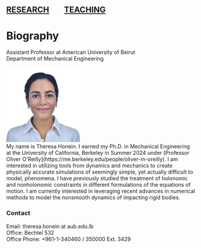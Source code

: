 [RESEARCH](publications)        [TEACHING](08-2024-dynamics/homepage.md)
---

# Biography

Assistant Professor at American University of Beirut<br>
Department of Mechanical Engineering<br>

<img src="headshot31072024.jpg" width="200">

<br>
My name is Theresa Honein. I earned my Ph.D. in Mechanical Engineering at the University of California, Berkeley in Summer 2024 under [Professor Oliver O'Reilly](https://me.berkeley.edu/people/oliver-m-oreilly). I am interested in utilizing tools from dynamics and mechanics to create physically accurate simulations of seemingly simple, yet actually difficult to model, phenomena. I have previously studied the treatment of holonomic and nonholonomic constraints in different formulations of the equations of motion. I am currently interested in leveraging recent advances in numerical methods to model the nonsmooth dynamics of impacting rigid bodies.

### Contact 


Email: theresa.honein at aub.edu.lb<br>
Office: Bechtel 532<br>
Office Phone: +961-1-340460 / 350000  Ext. 3429
